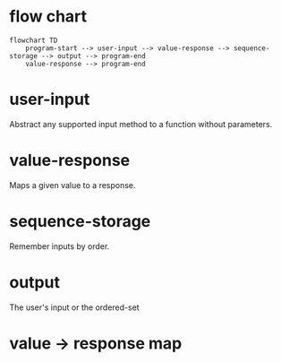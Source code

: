 
# flow chart
```mermaid
flowchart TD 
	program-start --> user-input --> value-response --> sequence-storage --> output --> program-end 
	value-response --> program-end
``` 
# user-input
Abstract any supported input method to a function without parameters. 
# value-response
Maps a given value to a response.
# sequence-storage
Remember inputs by order.
# output
The user's input or the ordered-set

# value -> response map
